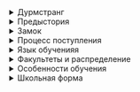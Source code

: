 <details>
<summary>Дурмстранг</summary>

Институт Дурмстранг (англ. Durmstrang Institute) — древнейшая школа магии на территории Восточной Европы. 
Месторасположение школы тщательно скрывается дурмстрангцами. 
Несмотря на то, что большинство волшебников убеждены, что школа располагается где-то на территории Скандинавии, 
на деле же Дурмстранг расположен на горе Пьетрос (рум. Vârful Pietrosu), являющейся высочайшей вершиной горного массива Родна в Восточных Карпатах, в Румынии.  

Дурмстранг был основан приблизительно в 1150-х годах и изначально представлял собой небольшую крепость с обширными прилегающими территориями, включающими в себя небольшое горное озеро. 
Первоначально место было основания, казалось, было идеальным, так как на сотни миль вокруг не было ни единого поселения магглов, 
однако к 1310-м году относительно неподалеку от территорий крепости, в долине реки Вишеу, магглы возвели город Борша (рум. Borșa). 
И со временем наличие такого соседства привело колдунов Дурмстранга к необходимости возведения магической защиты вокруг замка. 
До сих пор купол над крепостью создает иллюзию пустого пространства и содержит антимаггловские чары, заставляющие всех людей, не владеющих магией, избегать этой местности.

</details>
<details>
<summary>Предыстория</summary>

В районе 1130-х, после раскола крупнейшего магического ордена Германии, Виссенштрегер (от нем. Wissensträger, "Носители знаний"), 
отделившаяся группа вольнодумцев основала свой малый орден - Вархайтстрегер (от нем. Wahrheitsträger, "Носители правды"). 
Главной причиной раскола стал этический вопрос о моральной ответственности магов перед обществом, 
а именно: дозволено ли колдунам изучать все ветви магии, включая те, что считались темными и недостойными. 
Глава Виссенштрегера, Август Алмерик, полагал, что магия едина, однако это не значит, 
что уважающему себя магу стоит марать свою честь и репутацию такими разделами науки как некромантия, проклятия и прочие разделы темных искусств. 
Его товарищ и правая рука, Готфрид Вертер, полагал иначе и со временем смог собрать вокруг себя согласных с ним людей. 
Он хотел заполучить место верховного лидера и, по слухам, даже отравил Алмерика. 
Но перед смертью тот предложил на свое место преемника, Рейна Мудрого, и большинство лояльных членов ордена поддержало его кандидатуру. 
Не собираясь больше тратить время на перевороты и дальнейшие подковерные игры Вертер объявил, что выходит из ордена. 
По некоторым данным, с ним ушло порядка 40% членов Виссенштрегера.

Первые десять лет новособранный орден Вархайтстрегер занимался поиском новых сторонников и расширением своих возможностей. 
К сожалению, в 1138 году германским императором был избран Конрад III Гогенштауфен и несмотря на то, что взгляды его часто шли вразрез с направлениями церкви, идеи Вертера он нашёл богопротивными. 
Не дожидаясь радикальных мер со стороны власти, Готфрид нашёл сторонников среди магов румынского братства Лумина (от рум. Lumină, "Свет"). 
Церковь в Румынии не имела такой власти как в Священной Римской Империи и у местных магов были развязаны руки в отношении любых изысканий. 
Найдя более-менее безлюдное место среди Карпат, силами сразу двух орденов Готфрид основал общий штаб (центральный замок) и назвал крепость Дурмштранг (от нем. Sturm und Drang, буря и натиск). 
Но, со временем, паломники и странствующие маги, посещающие замок, присоединялись к Вертеру. 
В какой-то момент их стало так много, что пришлось достраивать ещё два корпуса (нынешние корпуса Эрстера и Цвайтера). 
Не сопротивляясь наплыву единомышленников Готфрид решил официально объявить Дурмштранг институтом магических искусств и сообщить о наборе студентов. 
Так к 1198 году крепость получила статус учебного заведения и обзавелась ещё двумя корпусами. 
Новопостроенные южный и восточный корпуса не было времени украшать под стать первым двум из-за наплыва студентов и Вертер решил обратить этот явный недостаток в инструмент мотивации волшебников. 
Теперь исконные члены орденов находились в центральном замке, успешные студенты занимали по своему желанию западный и северный корпуса, а все остальные дрались за места в оставшихся двух постройках. 
Так и зародилась традиция распределения на факультеты.

Вертер считал, что истинного мага определяют его амбиции и умение пробиваться к знаниям любой ценой. 
Своих студентов он учил, что магия многогранна и пренебрегая самыми темными и страшными ее аспектами колдун никогда не сможет познать ее истинную мощь, 
приговаривая: "Подмастерье никогда не станет мастером, пока будет воротить нос от грязной работы".

</details>
<details>
<summary>Замок</summary>

Следует понимать разницу между крепостью и замком. Если в замке все прилегающие строения (мосты, стены, казармы, арсеналы, башни, другие сооружения) соединены в единое целое, 
то крепость — это, по сути, участок земли, обнесенный стеной с башнями. Кроме того, крепость, как правило, имеет намного большую площадь, чем замок, 
что и позволяло застраивать внутреннее пространство крепостей различными строениями.

Сама школа представляет собой основной четырехэтажный замок с большими прилегающими территориями, включающими в себя четыре учебных корпуса, квиддичный стадион, причал и озеро. 
Несмотря на то, что большую часть года территории крепости покрыты снегом, все, кто посещал Дурмстранг, описывают его как крайне живописное место.  

Лето в Румынии теплое, но из-за того, что Дурмстранг расположен в горах, температура здесь редко поднимается выше 15 градусов. 
Однако световой день длится около 10 часов и мшистая зелень леса, покрывающие мягкие зубья гор, утопает в солнечном свете, давая ощутить прикосновение лета в полной мере.

В извилистых горных долинах, окружающих территорию замка, есть лишь одна широкая дорога, ведущая меж каменных вершин к глубокому темному озеру. 
По сторонам виднеются изумрудные сосны. Леса здесь не такие густые, как на территории Хогвартса, и из крепости видны всего пара из них: малый и северный. 
Вопреки представлению иностранных волшебников, летом дурмстрангцам не приходится мерзнуть и носить меховые мантии, к тому же, озеро самую малость теплеет и, 
привыкшие к низким температурам, студенты частенько в нем купаются.

Зимы же здесь холодные и снежные, а световой день не превышает всего пары часов. Несмотря на редкое присутствие солнца, в его редкие визиты местность вокруг преображается. 
Зелень уступает место морозному налету, хрустящий снег густо покрывает серые камни, воздух будто леденеет и становится кристально чистым. Озеро темнеет на фоне белоснежных застилов, 
изредка покрываясь тонкой ледяной коркой по краям. Однако, замерзнуть полностью озеру не дает магия.

Вся крепость выполнена в романском стиле с характерной лаконичностью наружных силуэтов. Замок, расположенный в центре, 
представляет из себя массивное четырехэтажное здание с высокой башней (самой высокой из всего комплекса зданий крепости), 
в которой располагается библиотека и небольшая обсерватория. На первом же этаже разместились обеденный и торжественный зал, кухня и зал славы. 
На втором этаже - больничное крыло и кабинеты администрации. На третьем и четвертом этажах расположены классы наиболее важных, по мнению школы, предметов, 
таких как: Заклинания, Зельеварение, Трансфигурация и Боевая магия.

Остальные четыре корпуса расположены по четырем сторонам света и образуют собой некий крест вокруг замка. 
Несмотря на ожидаемую симметрию, каждый из корпусов имеет разные размеры, а также количество башен и помещений.

Северный корпус, наиболее массивный из всех, принадлежит факультету Эрстер (нем. Первый) и является наиболее элитным. 
Как и основной замок, корпус полон каменных арок, порталов и витражей, создавая элемент уюта в каменных залах и коридорах. 
Помимо спальной части, здесь расположены кабинеты наиболее популярных предметов, а также тренировочные дуэльные залы, 
алхимические лаборатории, полигоны для отработки заклинаний и трансфигурации и многое другое. Гостиная Эрстера, самая маленькая из всех, однако же и самая роскошная. 
Выполненная во все том же романском стиле, она изобилует живыми картинами и гобеленами изображающими времена основания школы, удобными диванами, 
столами из благородных пород дерева, стеклянными витражами, выстлана мрамором и укрыта теплыми коврами. Ванные залы предполагают и разделение по полам, 
а также есть одна парная и четыре личные купальни, посещение которых проходит по расписанию. Спальни рассчитаны всего на трех проживающих, 
а есть даже пара одиночных спален для особо преуспевающих студентов. Здесь нет ничего лишнего, но все что есть сделано настолько удобно, 
качественно и со вкусом, что покидать гостиную не захочется вовсе. И все это - заслуженные привилегии обучения на Эрстере.

Перемещаясь к западному корпусу, принадлежащему факультету Цвайтер (нем. Второй), можно заметить, 
что само здание мельче своего соседа (хотя с учетом прилегающих пристроек, занимает почти столько же места, сколько и корпус Эрстера), 
и изнутри выглядит скромнее. Здесь расположены кабинеты более скромных по популярности, но все еще довольно посещаемых предметов, 
а также школьная оранжерея и загоны с некоторыми видами магических животных. Гостиная Цвайтера - это очень гармоничное и спокойное место. 
Здесь нет столько внешнего богатства, но здесь много растений, высоких ковров, гобеленов и книжных стеллажей. 
Два ванных зала для разных полов, одна парная и одна индивидуальная ванная комната для посещения по расписанию. 
Спальни вмещают в себя до пяти человек и в целом предоставляют студентам достаточно личного пространства для собственного комфорта.

Южный корпус, принадлежащий факультету Дриттер (нем. Третий), лишен изысков первых двух факультетов. Он значительно мельче первых двух зданий, 
вмещает в себя кабинеты наименее популярных предметов и не имеет никаких дополнительных помещений помимо одного спортивного зала. 
Здание выполнено в самых строгих традициях, и, в отличие от вышеописанных корпусов, не пестрит ни картинами, ни гобеленами, 
да и в целом не балует студентов никакими деталями интерьера помимо самых необходимых. Гостиная Дриттера светлая и просторная, 
предоставляющая студентам твердые диваны, книжные полки и крепкие столы - все необходимое для того, чтобы подняться выше в учебном рейтинге и переехать в гостиную более элитных факультетов. 
Две душевые комнаты для разных полов и спальни, вмещающие в себя до 7 человек, имеющие жесткие двухъярусные кровати.

Восточный корпус, отданный под факультет Фиэтер (нем. Четвертый), возвращает вас во времена возведения Дурмстранга, 
так как здесь сохранился тот самых дух раннего средневековья с его грубо обработанным камнем, отсутствием каких-либо украшений и узкими окнами-бойницами. 
Здесь нет кабинетов, лишь несколько тренировочных площадок и непосредственно сама гостиная факультета, отличающаяся почти что спартанскими условиями. 
Само наличие факультета Фиэтер и является основной причиной постоянной конкуренции между студентами, потому что мало кто предпочтет добровольно занять жесткую кровать в Фиэтере, 
зная, что другие ваши товарищи наслаждаются удобством и красотой в гостиной Эрстера. Здесь есть две душевые комнаты для разных полов, 
а спальни здесь вмещают до десяти человек и всегда наполнены двух-, а иногда и трехъярусными кроватями.

</details>
<details>
<summary>Процесс поступления</summary>

В Академии обучается большее количество студентов, чем в Хогвартсе. 
Дурмстранг принимает молодых волшебников из большинства восточно-европейских государств: 
Латвия, Литва, Болгария, Словения, Хорватия, Босния и Герцеговина, Черногория, Македония, Молдова, Словакия, Сербия, Чехия, Венгрия, Польша, Румыния. Волшебники из Беларуси и Украины, 
также как и волшебники Германии,  оказываются на территории влияния двух школ (Дурмстранга и Колдовстворца, а в случае в Германией - Дурмстранга и Шармбатона) 
и могут получить сразу два приглашения из разных школ. 
Многие же родители предпочитают отправить своих детей в Колдовстворец или Шармбатон из-за меньшего давления в процессе учебы и более благоприятных условий проживания, 
поэтому представителей этих стран не так много среди студентов Дурмстранга.

</details>
<details>
<summary>Язык обученияя</summary>

Изначально обучение проводилось на немецком и румынском языках, но со временем влияние школы увеличивалось и количество приезжих из других стран лишь росло. 
В какой-то момент представителей разных славянских языков стало достаточно много, 
чтобы румынский перестал быть для всех общим. Немецкий язык в качестве основного пробыл в школе до сих пор, но вот румынский, в свою очередь, менялся много раз, 
уступая место то французскому (во времена расцвета Наполеона), английскому, а позже русскому (во время захвата Советским Союзом большинства стран, отправляющих своих студентов в Дурмстранг). 
Несмотря на то, что Советский Союз распался, студенты Дурмстранга по прежнему проходят обучение на русском и немецком языках. 
Также оба этих языка преподаются в качестве обязательных занятий, так как, зачастую, они оба не являются родными ни для кого из студентов.

Зачисление в Институт возможно двумя способами:
1.По личному заявлению родителей. Данный вариант подходит для тех кто переехал в те страны, где студенты исторически поступали в Дурмстранг.
2.По спискам составленные отделом по отслеживанию использования магии Министерства Магии и переданных директору Института. 
Так как в школе нет специального артефакта отслеживающего магов с рождения, то Дурмстранг прибегает к помощи администрации стран в которой находятся ученики. 
В данном случае, при первом магическом выбросе у ребенка, сотрудники отдела посещая семью составляют акт, а после имя вноситься в список студентов школы.

Затем примерно за 3 месяца до начала учебного процесса из школы прилетает сова с приглашением и списком необходимого для учащегося. 
Если же дело касается магглорожденного студента, то таких детей Министерство отслеживает с момента спонтанного выброса. 
Сотрудник посещает семью раз в месяц, по необходимости, информирует родителей о мире в котором будет учиться их ребенок, устраняет последствия примененного магом волшебства, 
помогает отправиться в магическую аллею для закупки необходимого для школы.

Набор детей в школу проводится с 10 лет. 
В этом возрасте будущие студенты отправляются на Подготовительное Отделение, где проводят “нулевой год” обучения, изучая основы некоторых предметов, немецкий и русский языки, 
проходят физическую подготовку (которой уделяется много внимания в стенах Института) и сдают экзамены, по результатам которых они будут распределены на тот или иной факультет.

Если ребенок проявляет магические способности после 10 лет, 
он получает приглашение на Подготовительное Отделение в течении нескольких месяцев после сотворения первого колдовства и присоединяется к своим товарищам прямо посреди учебного года. 
Если же времени для прохождения ПО у студента нет, он сдает вступительный экзамен и по его результатам сразу распределяется на соответствующий факультет.

</details>
<details>
<summary>Факультеты и распределение</summary>

Распределения как такового в Дурмстранге нет, так как по результатам каждого законченного курса студентов перераспределяют на тот факультет, который он заслужил результатами своих постоянных усилий в течении года.

Конкуренция — самая важная часть учебной системы Института и самый вечный ее двигатель. Если в Хогвартсе борьба, зачастую, происходит между факультетами; в Шармбатоне борьба, напротив, ведется внутри факультета; в Дурмстранге борются все и со всеми, потому что каждый студент - ваш потенциальный соперник в гонке за лучшие условия.

Всего в школе четыре факультета, названия которым дали маги немецкого ордена, а потому они не отличаются ни выдумкой, ни изысканностью:

Erster (нем. Первый) - Э́рстер
Металл: золото

Самый элитный и малочисленный факультет. В него может пробиться лишь 10% от всех студентов Института. 
Из-за жесткости конкурса, на Эрстере, зачастую, собираются наиболее успешные и талантливые волшебники. 
Впрочем, случались и случаи подкупов преподавателей, но принципиальные директора решали такие случаи вопиющей дерзости просто - отправляли такого студента на Фиэтер до окончания школы. 
Корпус Эрстера имеет самое выгодное расположение, самые роскошные условия проживания и вмещает в себя большинство кабинетов наиболее популярных предметов, 
а это значит, что студенты тратят меньше времени на перемещение между корпусами и могут посвятить его изучению сторонних предметов, отработке заклятий и многому другому.

Zweiter (нем. Второй) - Цва́йтер
Металл: серебро

Второй элитный факультет, уступающий в успехе и роскоши Эрстеру, однако же принимающий в свои ряды до 20% процентов всех учеников школы. 
У корпуса Цвайтера также довольно выгодное расположение и большое количество кабинетов популярных предметов, к тому же большая факультетская библиотека и в целом очень уютная гостиная.

Dritter (нем. Третий) - Дри́ттер
Металл: медь

Самый полноводный факультет, принимающий в свои ряды до 50% всех студентов школы. 
Условия проживания там умеренно комфортные, а на занятия, зачастую, приходится ходить в другие корпуса, но Дриттер - это факультет, призванный стать мотивацией к успеху. 
Он взращивает магов, не боящихся трудностей, а те из студентов, что выбились из Дриттера в Эрстер уже мало что способно остановить.

Vierter (нем. Четвертый) - Фи́этер
Металл: железо

Самый аскетичный, в плане жилищных условий, факультет. 
Все, что окружает студентов на этом факультете призвано подтолкнуть их желание выбраться отсюда и, 
тем не менее, сюда также попадают оставшиеся 20% студентов, не дотянувших по результатам учебы хотя бы до Дриттера.

</details>
<details>
<summary>Особенности обучения</summary>

Подготовительное Отделение

Подготовительное Отделение Дурмстранга принимает к себе всех юных волшебников (которые уже успели проявить свои способности) 
по достижении ими полных 10 лет и представляет собой небольшое здание на территории школы, без разделения на факультеты. 
Случается также, что волшебник проявляет свои способности в возрасте 11 лет, тогда он пропускает ПО и сразу отправляется на 1-й курс.

На Подготовительном Курсе детей ожидают такие предметы как: арифметика и русский и немецкий языки (это официальные языки Института), 
основы заклинаний и трансфигурации, маггловедение, введение в историю магии, знакомство с магическими существами и волшебными растениями, а также, физ. подготовку.

Учеба в Институте
Каждый год все студенты сдают экзамены и по их результатам попадают на тот или иной факультет на весь следующий год. 
Первый экзамен сдается в возрасте 11 лет при поступлении на 1-й курс.

1-2 курсы На первом и втором году обучения предметы для всех студентов одинаковые, 
а именно: заклинания, трансфигурация, зельеварение, полеты на метлах, изучение магических существ, гербология, история магии и физ. подготовка.

3-4 курсах на выбор студентам дается целый перечень разнообразных дополнительных предметов, 
и каждый год они обязаны выбирать минимум 2 новых: астрономия, прорицание, основы алхимии, рунология, нумерология, волшебные народы, 
маггловедение, маг. право, артефакторика, теория темных искусств, боевая магия и спортивная подготовка.

На 5 курсе профильные студенты сдают экзамен SP (Standard Prüfung) оторый является аналогом британского экзамена OWL (Ordinary Wizarding Levels). 
Сертификат пройденного Штандарта (так его называют дурмстрангцы сокращенно) является подтверждением законченного среднего образования. 
После этого студент имеет право завершить свое обучение в школе, так как сдачи SP достаточно для получения работы на определенных вакансиях.

На 6 курсе м=ожно записаться на уроки трансгрессии, а также взять углубленное изучение любого из преподаваемых в институте профилей.

В конце 7-го курса студенты сдают экзамен HH (Höchste Hexenprüfung) (или как его называют студенты "Spaß", "Веселье" из-за того, что аббревиатура читается дословно как "ХаХа"), 
являющийся аналогом британского NEWT (Nastily Exhausting Wizarding Tests), являющиеся гарантом получения высшего образования. 

</details>
<details>
<summary>Школьная форма</summary>

Так как в школе с помощью магии поддерживается температура +22 градуса в любое время года, теплые винно-красные зимние мантии или меховые шубы нужны студентам только при выходе на улицу. 
Во все остальное время ученики носят: серые или коричневые рубашки, или свитера из тонкой шерсти, темно-серые пиджаки и черные брюки. 
Женская форма толком ничем не отличается от мужской, хотя девушкам позволительно носить строгие черные юбки ниже колена, но этим редко пользуются студентки Дурмстранга предпочитая брюки. 
Студент также обязан носить на пиджаке или рубашке брошь из металла своего факультета.

</details>